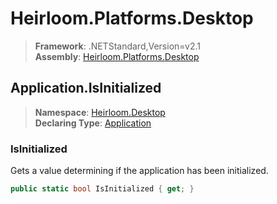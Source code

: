 # Heirloom.Platforms.Desktop

> **Framework**: .NETStandard,Version=v2.1  
> **Assembly**: [Heirloom.Platforms.Desktop][0]  

## Application.IsInitialized

> **Namespace**: [Heirloom.Desktop][0]  
> **Declaring Type**: [Application][1]  

### IsInitialized

Gets a value determining if the application has been initialized.

```cs
public static bool IsInitialized { get; }
```

[0]: ../../../Heirloom.Platforms.Desktop.md
[1]: ../Application.md
